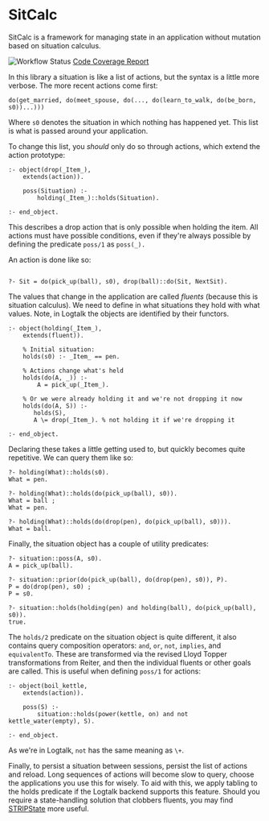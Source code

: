 # SitCalc


SitCalc is a framework for managing state in an application without
mutation based on situation calculus.

![Workflow Status](https://github.com/PaulBrownMagic/SitCalc/workflows/Workflow/badge.svg)
[Code Coverage Report](https://paulbrownmagic.github.io/SitCalc/coverage_report.html)

In this library a situation is like a list of actions, but the syntax is
a little more verbose. The more recent actions come first:

```logtalk
do(get_married, do(meet_spouse, do(..., do(learn_to_walk, do(be_born, s0))...)))
```

Where `s0` denotes the situation in which nothing has happened
yet. This list is what is passed around your application.

To change this list, you *should* only do so through actions, which
extend the action prototype:

```logtalk
:- object(drop(_Item_),
    extends(action)).

    poss(Situation) :-
        holding(_Item_)::holds(Situation).

:- end_object.
```

This describes a drop action that is only possible when holding the
item. All actions must have possible conditions, even if they're
always possible by defining the predicate `poss/1` as `poss(_).`

An action is done like so:

```logtalk

?- Sit = do(pick_up(ball), s0), drop(ball)::do(Sit, NextSit).
```

The values that change in the application are called *fluents* (because
this is situation calculus). We need to define in what situations they
hold with what values. Note, in Logtalk the objects are identified by
their functors.

```logtalk
:- object(holding(_Item_),
    extends(fluent)).

	% Initial situation:
	holds(s0) :- _Item_ == pen.

	% Actions change what's held
	holds(do(A, _)) :-
	    A = pick_up(_Item_).

	% Or we were already holding it and we're not dropping it now
	holds(do(A, S)) :-
	   holds(S),
	   A \= drop(_Item_). % not holding it if we're dropping it

:- end_object.
```

Declaring these takes a little getting used to, but quickly becomes
quite repetitive. We can query them like so:

```logtalk
?- holding(What)::holds(s0).
What = pen.

?- holding(What)::holds(do(pick_up(ball), s0)).
What = ball ;
What = pen.

?- holding(What)::holds(do(drop(pen), do(pick_up(ball), s0))).
What = ball.
```

Finally, the situation object has a couple of utility predicates:

```logtalk
?- situation::poss(A, s0).
A = pick_up(ball).

?- situation::prior(do(pick_up(ball), do(drop(pen), s0)), P).
P = do(drop(pen), s0) ;
P = s0.

?- situation::holds(holding(pen) and holding(ball), do(pick_up(ball), s0)).
true.
```

The `holds/2` predicate on the situation object is quite different, it
also contains query composition operators: `and`, `or`, `not`,
`implies`, and `equivalentTo`. These are transformed via the revised
Lloyd Topper transformations from Reiter, and then the individual
fluents or other goals are called. This is useful when defining `poss/1`
for actions:

```logtalk
:- object(boil_kettle,
    extends(action)).

	poss(S) :-
	    situation::holds(power(kettle, on) and not kettle_water(empty), S).

:- end_object.
```

As we're in Logtalk, `not` has the same meaning as `\+`.

Finally, to persist a situation between sessions, persist the list of
actions and reload. Long sequences of actions will become slow to query,
choose the applications you use this for wisely. To aid with this, we
apply tabling to the holds predicate if the Logtalk backend supports
this feature. Should you require a state-handling solution that clobbers
fluents, you may find
[STRIPState](https://github.com/PaulBrownMagic/STRIPState) more useful.
